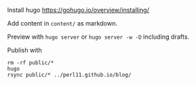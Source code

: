 Install hugo  https://gohugo.io/overview/installing/

Add content in `content/` as markdown.

Preview with `hugo server` or `hugo server -w -D` including drafts.

Publish with

    rm -rf public/*
    hugo
    rsync public/* ../perl11.github.io/blog/
